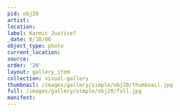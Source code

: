 ```yaml
---
pid: obj20
artist: 
location: 
label: Karmic Justice?
_date: 6/10/06
object_type: photo
current_location: 
source: 
order: '20'
layout: gallery_item
collection: visual-gallery
thumbnail: /images/gallery/simple/obj20/thumbnail.jpg
full: /images/gallery/simple/obj20/full.jpg
manifest: 
---
```

